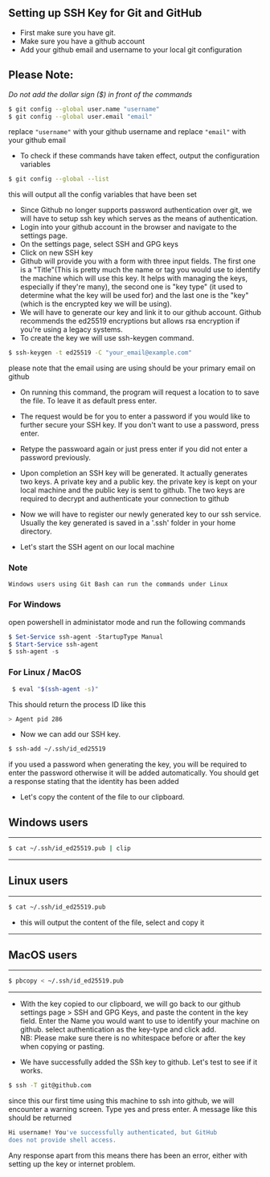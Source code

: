 ## Setting up SSH Key for Git and GitHub
- First make sure you have git.
- Make sure you have a github account
- Add your github email and username to your local git
 configuration 
 
 ## Please Note:
 
 _Do not add the dollar sign ($) in front of the commands_
 ```bash 
 $ git config --global user.name "username"
 $ git config --global user.email "email"
 ```
 replace `"username"` with your github username and replace `"email"` with your github email
- To check if these commands have taken effect, output the
 configuration variables
 ```bash
 $ git config --global --list
 ```
 this will output all the config variables that have been set

- Since Github no longer supports password authentication 
 over git, we will have to setup ssh key which serves as 
 the means of authentication.
- Login into your github account in the browser and navigate 
 to the settings page.
- On the settings page, select SSH and GPG keys
- Click on new SSH key
- Github will provide you with a form with three input fields.
 The first one is a "Title"(This is pretty much the name or 
 tag you would use to identify the machine which will use this
 key. It helps with managing the keys, especially if they're 
 many), the second one is "key type" (it used to determine 
 what the key will be used for) and the last one is the "key"
(which is the encrypted key we will be using).
- We will have to generate our key and link it to our github 
 account. Github recommends the ed25519 encryptions but allows
 rsa encryption if you're using a legacy systems.
- To create the key we will use ssh-keygen command.
 ```bash
 $ ssh-keygen -t ed25519 -C "your_email@example.com"
 ```
 please note that the email using are using should be your primary
 email on github
- On running this command, the program will request a location to
 to save the file. To leave it as default press enter.
- The request would be for you to enter a password if you would
like to further secure your SSH key. If you don't want to use a
password, press enter.
- Retype the passwoard again or just press enter if you did not
enter a password previously.
- Upon completion an SSH key will be generated. It actually generates
two keys. A private key and a public key. the private key is kept
on your local machine and the public key is sent to github. 
The two keys are required to decrypt and authenticate your connection
to github
- Now we will have to register our newly generated key to our ssh
 service. Usually the key generated is saved in a '.ssh' folder in 
 your home directory.

- Let's start the SSH agent on our local machine

### Note
```
Windows users using Git Bash can run the commands under Linux
```

### For Windows

open powershell in administator mode
and run the following commands
```powershell
$ Set-Service ssh-agent -StartupType Manual
$ Start-Service ssh-agent
$ ssh-agent -s
```

### For Linux / MacOS

```bash
 $ eval "$(ssh-agent -s)"
 ```
 This should return the process ID like this 
 ```bash
 > Agent pid 286
 ```
- Now we can add our SSH key.
 ```bash
 $ ssh-add ~/.ssh/id_ed25519
 ```
 if you used a password when generating the key, you will be
 required to enter the password otherwise it will be added 
 automatically.
 You should get a response stating that the identity has been 
 added
- Let's copy the content of the file to our 
 clipboard.
 ## Windows users
--------------------------------------
 ```bash
 $ cat ~/.ssh/id_ed25519.pub | clip
 ```
--------------------------------------
## Linux users
--------------------------------------
 ```bash
 $ cat ~/.ssh/id_ed25519.pub
 ```
 - this will output the content of the file, select and copy it
---------------------------------------
## MacOS users
---------------------------------------
 ```bash
 $ pbcopy < ~/.ssh/id_ed25519.pub
 ```
---------------------------------------
- With the key copied to our clipboard, we will go back to our github 
 settings page > SSH and GPG Keys, and paste the content in the 
 key field. Enter the Name you would want to use to identify 
 your machine on github. select authentication as the key-type
 and click add. <br>
 NB: Please make sure there is no whitespace before
 or after the key when copying or pasting.

- We have successfully added the SSh key to github. Let's test to see 
 if it works.
 ```bash
 $ ssh -T git@github.com
 ```
 since this our first time using this machine to ssh into github,
 we will encounter a warning screen. Type yes and press enter.
 A message like this should be returned
 ```bash
 Hi username! You've successfully authenticated, but GitHub 
 does not provide shell access.
 ``` 
 Any response apart from this 
 means there has been an error, either with setting up the key or
 internet problem.
